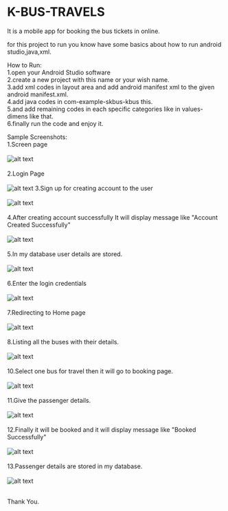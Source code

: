 # K-BUS-TRAVELS
It is a mobile app for booking the bus tickets in online.<br>

for this project to run you know have some basics about how to run android studio,java,xml.<br>

How to Run:<br>
1.open your Android Studio software<br>
2.create a new project with this name or your wish name.<br>
3.add xml codes in layout area and add android manifest xml to the given android manifest.xml.<br>
4.add java codes in com-example-skbus-kbus this.<br>
5.and add remaining codes in each specific categories like in values-dimens like that.<br>
6.finally run the code and enjoy it.<br>

Sample Screenshots:<br>
1.Screen page<br><br>
![alt text](https://github.com/Karthikeyan2212/VGK-FOOD-RESTAURANT/blob/master/output/s1.PNG?raw=true)
<br><br>
2.Login Page<br><br>
![alt text](https://github.com/Karthikeyan2212/VGK-FOOD-RESTAURANT/blob/master/output/s2.PNG?raw=true)
3.Sign up for creating account to the user<br><br>
![alt text](https://github.com/Karthikeyan2212/VGK-FOOD-RESTAURANT/blob/master/output/s3.PNG?raw=true)
<br><br>
4.After creating account successfully It will display message like "Account Created Successfully"<br><br>
![alt text](https://github.com/Karthikeyan2212/VGK-FOOD-RESTAURANT/blob/master/output/s4.PNG?raw=true)
<br><br>
5.In my database user details are stored.<br><br>
![alt text](https://github.com/Karthikeyan2212/VGK-FOOD-RESTAURANT/blob/master/output/s7.PNG?raw=true)
<br><br>
6.Enter the login credentials<br><br>
![alt text](https://github.com/Karthikeyan2212/VGK-FOOD-RESTAURANT/blob/master/output/s5.PNG?raw=true)
<br><br>
7.Redirecting to Home page<br><br>
![alt text](https://github.com/Karthikeyan2212/VGK-FOOD-RESTAURANT/blob/master/output/s6.PNG?raw=true)
<br><br>
8.Listing all the buses with their details.<br><br>
![alt text](https://github.com/Karthikeyan2212/VGK-FOOD-RESTAURANT/blob/master/output/s7.PNG?raw=true)
<br><br>
10.Select one bus for travel then it will go to booking page.<br><br>
![alt text](https://github.com/Karthikeyan2212/VGK-FOOD-RESTAURANT/blob/master/output/s7.PNG?raw=true)
<br><br>
11.Give the passenger details.<br><br>
![alt text](https://github.com/Karthikeyan2212/VGK-FOOD-RESTAURANT/blob/master/output/s7.PNG?raw=true)
<br><br>
12.Finally it will be booked and it will display message like "Booked Successfully"<br><br>
![alt text](https://github.com/Karthikeyan2212/VGK-FOOD-RESTAURANT/blob/master/output/s7.PNG?raw=true)
<br><br>
13.Passenger details are stored in my database.<br><br>
![alt text](https://github.com/Karthikeyan2212/VGK-FOOD-RESTAURANT/blob/master/output/s7.PNG?raw=true)
<br><br>

Thank You.
